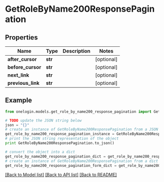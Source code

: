 # GetRoleByName200ResponsePagination


## Properties
Name | Type | Description | Notes
------------ | ------------- | ------------- | -------------
**after_cursor** | **str** |  | [optional] 
**before_cursor** | **str** |  | [optional] 
**next_link** | **str** |  | [optional] 
**previous_link** | **str** |  | [optional] 

## Example

```python
from onelogin.models.get_role_by_name200_response_pagination import GetRoleByName200ResponsePagination

# TODO update the JSON string below
json = "{}"
# create an instance of GetRoleByName200ResponsePagination from a JSON string
get_role_by_name200_response_pagination_instance = GetRoleByName200ResponsePagination.from_json(json)
# print the JSON string representation of the object
print GetRoleByName200ResponsePagination.to_json()

# convert the object into a dict
get_role_by_name200_response_pagination_dict = get_role_by_name200_response_pagination_instance.to_dict()
# create an instance of GetRoleByName200ResponsePagination from a dict
get_role_by_name200_response_pagination_form_dict = get_role_by_name200_response_pagination.from_dict(get_role_by_name200_response_pagination_dict)
```
[[Back to Model list]](../README.md#documentation-for-models) [[Back to API list]](../README.md#documentation-for-api-endpoints) [[Back to README]](../README.md)


